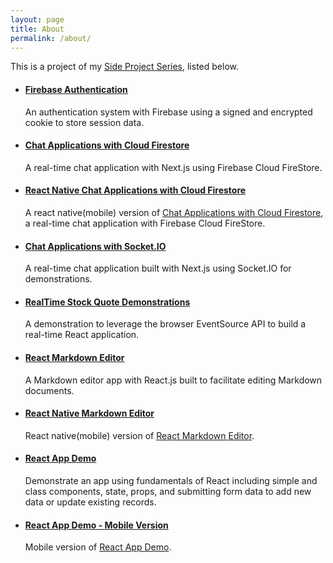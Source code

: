 ```yaml
---
layout: page
title: About
permalink: /about/
---
```


This is a project of my [Side Project Series](https://jglchen.github.io/), listed below.

- #### [Firebase Authentication](https://jglchen.github.io/firebase-auth/)
    An authentication system with Firebase using a signed and encrypted cookie to store session data.

- #### [Chat Applications with Cloud Firestore](https://jglchen.github.io/firestore-realtime-chat/)
    A real-time chat application with Next.js using Firebase Cloud FireStore.

- #### [React Native Chat Applications with Cloud Firestore](https://jglchen.github.io/firestore-realtime-chat-mobile/)
    A react native(mobile) version of [Chat Applications with Cloud Firestore](https://jglchen.github.io/firestore-realtime-chat/), a real-time chat application with Firebase Cloud FireStore.

- #### [Chat Applications with Socket.IO](https://jglchen.github.io/nextjs-socket-chat/)
    A real-time chat application built with Next.js using Socket.IO for demonstrations.

- #### [RealTime Stock Quote Demonstrations](https://jglchen.github.io/realtime-stock-next/)
    A demonstration to leverage the browser EventSource API to build a real-time React application.

- #### [React Markdown Editor](https://jglchen.github.io/react-md-editor/)
    A Markdown editor app with React.js built to facilitate editing Markdown documents.

- #### [React Native Markdown Editor](https://jglchen.github.io/react-native-md-editor/)
    React native(mobile) version of [React Markdown Editor](https://jglchen.github.io/react-md-editor/).

- #### [React App Demo](https://jglchen.github.io/react-app-demo/)
    Demonstrate an app using fundamentals of React including simple and class components, state, props, and submitting form data to add new data or update existing records.

- #### [React App Demo - Mobile Version](https://jglchen.github.io/react-app-demo-mobile/)
    Mobile version of [React App Demo](https://jglchen.github.io/react-app-demo/). 
